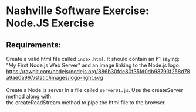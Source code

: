 # Nashville Software Exercise: Node.JS Exercise

## Requirements:

Create a valid html file called `index.html`. It should contain an h1 saying: <br />
"My First Node.js Web Server" and an image linking to the Node.js logo: <br />
https://rawgit.com/nodejs/nodejs.org/886b30fde80f35fd0db98793f258d78a9ae0a997/static/images/logo-light.svg <br />
<br />
Create a Node.js server in a file called `server01.js`. Use the createServer method along with <br />
the createReadStream method to pipe the html file to the browser. <br />

